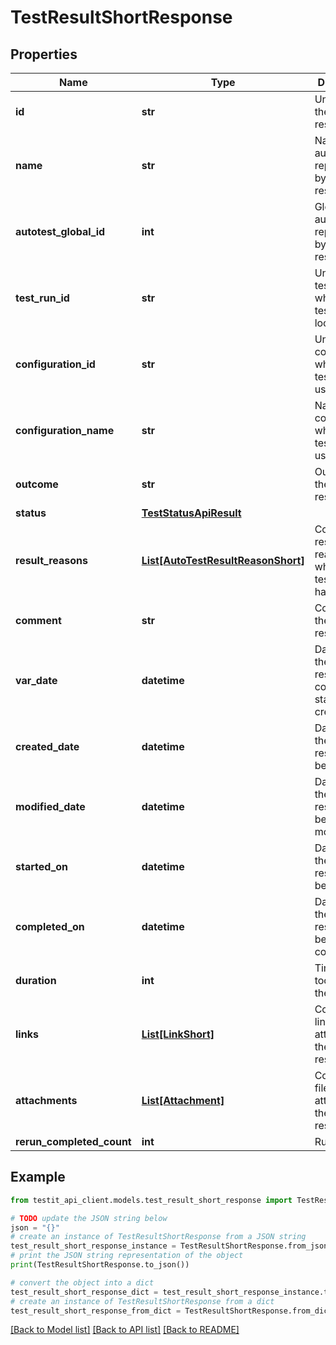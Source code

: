 # TestResultShortResponse


## Properties

Name | Type | Description | Notes
------------ | ------------- | ------------- | -------------
**id** | **str** | Unique ID of the test result | 
**name** | **str** | Name of autotest represented by the test result | 
**autotest_global_id** | **int** | Global ID of autotest represented by the test result | 
**test_run_id** | **str** | Unique ID of test run where the test result is located | 
**configuration_id** | **str** | Unique ID of configuration which the test result uses | 
**configuration_name** | **str** | Name of configuration which the test result uses | 
**outcome** | **str** | Outcome of the test result | [optional] 
**status** | [**TestStatusApiResult**](TestStatusApiResult.md) |  | [optional] 
**result_reasons** | [**List[AutoTestResultReasonShort]**](AutoTestResultReasonShort.md) | Collection of result reasons which the test result have | 
**comment** | **str** | Comment to the test result | [optional] 
**var_date** | **datetime** | Date when the test result was completed or started or created | 
**created_date** | **datetime** | Date when the test result has been created | 
**modified_date** | **datetime** | Date when the test result has been modified | [optional] 
**started_on** | **datetime** | Date when the test result has been started | [optional] 
**completed_on** | **datetime** | Date when the test result has been completed | [optional] 
**duration** | **int** | Time which it took to run the test | [optional] 
**links** | [**List[LinkShort]**](LinkShort.md) | Collection of links attached to the test result | 
**attachments** | [**List[Attachment]**](Attachment.md) | Collection of files attached to the test result | 
**rerun_completed_count** | **int** | Run count | 

## Example

```python
from testit_api_client.models.test_result_short_response import TestResultShortResponse

# TODO update the JSON string below
json = "{}"
# create an instance of TestResultShortResponse from a JSON string
test_result_short_response_instance = TestResultShortResponse.from_json(json)
# print the JSON string representation of the object
print(TestResultShortResponse.to_json())

# convert the object into a dict
test_result_short_response_dict = test_result_short_response_instance.to_dict()
# create an instance of TestResultShortResponse from a dict
test_result_short_response_from_dict = TestResultShortResponse.from_dict(test_result_short_response_dict)
```
[[Back to Model list]](../README.md#documentation-for-models) [[Back to API list]](../README.md#documentation-for-api-endpoints) [[Back to README]](../README.md)


